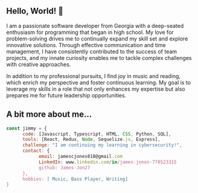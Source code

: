 ## Hello, World! 👋

<!--
**James-Jon27/James-Jon27** is a ✨ _special_ ✨ repository because its `README.md` (this file) appears on your GitHub profile.
-->
I am a passionate software developer from Georgia with a deep-seated enthusiasm for programming that began in high school. My love for problem-solving drives me to continually expand my skill set and explore innovative solutions. Through effective communication and time management, I have consistently contributed to the success of team projects, and my innate curiosity enables me to tackle complex challenges with creative approaches.

In addition to my professional pursuits, I find joy in music and reading, which enrich my perspective and foster continuous learning. My goal is to leverage my skills in a role that not only enhances my expertise but also prepares me for future leadership opportunities.

## A bit more about me...
```javascript
const jimmy = {
      code: [Javascript, Typescript, HTML, CSS, Python, SQL],
      tools: [React, Redux, Node, Sequelize.js, Express],
      challenge: "I am continuing my learning in cybersecurity!",
      contact: {
            email: jamescjones818@gmail.com
            LinkedIn: www.linkedin.com/in/james-jones-770523315
            github: James-Jon27
      },
      hobbies: [ Music, Bass Player, Writing]
}
```
